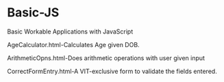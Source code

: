 # Basic-JS
Basic Workable Applications with JavaScript

AgeCalculator.html-Calculates Age given DOB.

ArithmeticOpns.html-Does arithmetic operations with user given input

CorrectFormEntry.html-A VIT-exclusive form to validate the fields entered.

